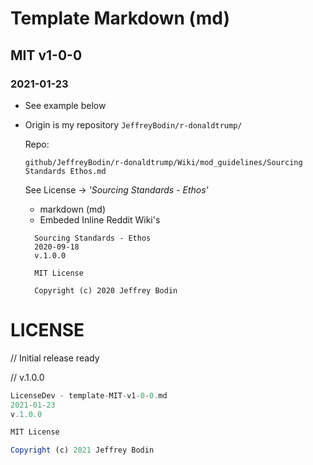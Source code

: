 
# Template Markdown (md)
## MIT v1-0-0

### 2021-01-23
- See example below

- Origin is my repository ```JeffreyBodin/r-donaldtrump/```

  Repo: 
  ```
  github/JeffreyBodin/r-donaldtrump/Wiki/mod_guidelines/Sourcing Standards Ethos.md
  ```

  See License -> *'Sourcing Standards - Ethos'*
  - markdown (md) 
  - Embeded Inline Reddit Wiki's
  ```
    Sourcing Standards - Ethos
    2020-09-18
    v.1.0.0
  
    MIT License

    Copyright (c) 2020 Jeffrey Bodin
  ```

# LICENSE

// Initial release ready

//  v.1.0.0

```js
LicenseDev - template-MIT-v1-0-0.md
2021-01-23
v.1.0.0

MIT License

Copyright (c) 2021 Jeffrey Bodin
```
